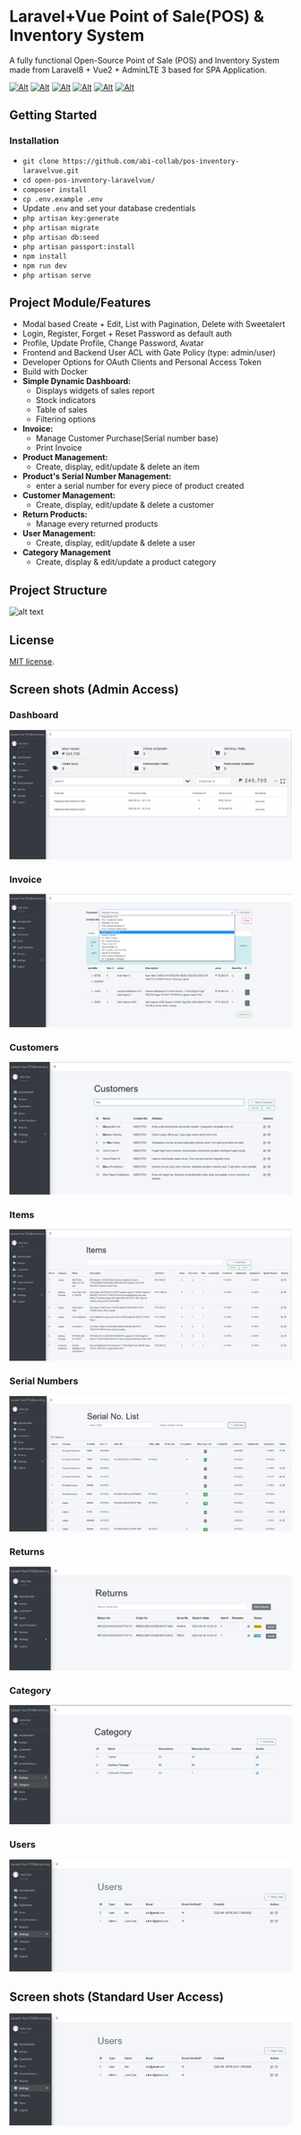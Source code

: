 
# Laravel+Vue Point of Sale(POS) & Inventory System

A fully functional Open-Source Point of Sale (POS) and Inventory System made from Laravel8 + Vue2 + AdminLTE 3 based for SPA Application.

[![Alt](https://img.shields.io/badge/Laravel%20-8-F05340)](https://laravel.com/docs/8.x/readme)
[![Alt](https://img.shields.io/badge/Vue-2.6.14-41B883)](https://vuejs.org/guide/quick-start.html)
[![Alt](https://img.shields.io/badge/Admin%20LTE%20-3-lightgrey)](https://adminlte.io/docs/3.0/layout.html)
[![Alt](https://img.shields.io/badge/Bootstrap%20-4-%230099CC)](https://getbootstrap.com/docs/4.0/getting-started/introduction/)
[![Alt](https://img.shields.io/badge/Bootstrapvue%20-2.21.2-blueviolet)](https://bootstrap-vue.org/)
[![Alt](https://img.shields.io/badge/sweetalert2-9.17.2-violet)](https://sweetalert2.github.io/)

## Getting Started

### Installation

- `git clone https://github.com/abi-collab/pos-inventory-laravelvue.git`
- `cd open-pos-inventory-laravelvue/`
- `composer install`
- `cp .env.example .env`
- Update `.env` and set your database credentials
- `php artisan key:generate`
- `php artisan migrate`
- `php artisan db:seed`
- `php artisan passport:install`
- `npm install`
- `npm run dev`
- `php artisan serve`

## Project Module/Features

- Modal based Create + Edit, List with Pagination, Delete with Sweetalert
- Login, Register, Forget + Reset Password as default auth
- Profile, Update Profile, Change Password, Avatar
- Frontend and Backend User ACL with Gate Policy (type: admin/user)
- Developer Options for OAuth Clients and Personal Access Token
- Build with Docker
- **Simple Dynamic Dashboard:**
  - Displays widgets of sales report
  - Stock indicators
  - Table of sales
  - Filtering options
- **Invoice:**
  - Manage Customer Purchase(Serial number base)
  - Print Invoice
- **Product Management:**
  - Create, display, edit/update & delete an item
- **Product's Serial Number Management:**
  - enter a serial number for every piece of product created
- **Customer Management:**
  - Create, display, edit/update & delete a customer
- **Return Products:**
  - Manage every returned products
- **User Management:**
  - Create, display, edit/update & delete a user
- **Category Management**
  - Create, display & edit/update a product category

## Project Structure

![alt text](https://github.com/abi-collab/pos-inventory-laravelvue/blob/master/public/images/tree.png?raw=true)

## License

[MIT license](https://opensource.org/licenses/MIT).

## Screen shots (Admin Access)

### Dashboard

![alt text](https://github.com/abi-collab/open-pos-inventory-laravelvue/blob/master/public/forMDimgs/dashboard.png?raw=true)

### Invoice

![alt text](https://github.com/abi-collab/open-pos-inventory-laravelvue/blob/master/public/forMDimgs/invoice.png?raw=true)

### Customers

![alt text](https://github.com/abi-collab/open-pos-inventory-laravelvue/blob/master/public/forMDimgs/customers.png?raw=true)

### Items

![alt text](https://github.com/abi-collab/open-pos-inventory-laravelvue/blob/master/public/forMDimgs/items.png?raw=true)

### Serial Numbers

![alt text](https://github.com/abi-collab/open-pos-inventory-laravelvue/blob/master/public/forMDimgs/serialnos.png?raw=true)

### Returns

![alt text](https://github.com/abi-collab/open-pos-inventory-laravelvue/blob/master/public/forMDimgs/returns.png?raw=true)

### Category

![alt text](https://github.com/abi-collab/open-pos-inventory-laravelvue/blob/master/public/forMDimgs/category.png?raw=true)

### Users

![alt text](https://github.com/abi-collab/open-pos-inventory-laravelvue/blob/master/public/forMDimgs/users.png?raw=true)

## Screen shots (Standard User Access)

![alt text](https://github.com/abi-collab/open-pos-inventory-laravelvue/blob/master/public/forMDimgs/users.png?raw=true)
